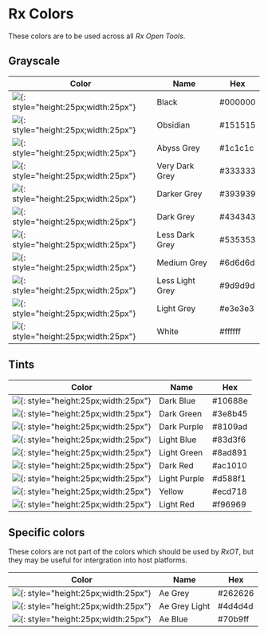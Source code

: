 # Rx Colors

These colors are to be used across all *Rx Open Tools*.

## Grayscale

| Color | Name | Hex |
| ---- | --------- | ------- |
| ![](colors/Grayscale/000000_black.svg){: style="height:25px;width:25px"} | Black | #000000 |
| ![](colors/Grayscale/151515_obsidian.svg){: style="height:25px;width:25px"} | Obsidian | #151515 |
| ![](colors/Grayscale/1c1c1c_abyss-grey.svg){: style="height:25px;width:25px"} | Abyss Grey | #1c1c1c |
| ![](colors/Grayscale/333333_very-dark-grey.svg){: style="height:25px;width:25px"} | Very Dark Grey | #333333 |
| ![](colors/Grayscale/393939_darker-grey.svg){: style="height:25px;width:25px"} | Darker Grey | #393939 |
| ![](colors/Grayscale/434343_dark-grey.svg){: style="height:25px;width:25px"} | Dark Grey | #434343 |
| ![](colors/Grayscale/535353_less-dark-grey.svg){: style="height:25px;width:25px"} | Less Dark Grey | #535353 |
| ![](colors/Grayscale/6d6d6d_medium-grey.svg){: style="height:25px;width:25px"} | Medium Grey | #6d6d6d |
| ![](colors/Grayscale/9d9d9d_less-light-grey.svg){: style="height:25px;width:25px"} | Less Light Grey | #9d9d9d |
| ![](colors/Grayscale/e3e3e3_light-grey.svg){: style="height:25px;width:25px"} | Light Grey | #e3e3e3 |
| ![](colors/Grayscale/ffffff_white.svg){: style="height:25px;width:25px"} | White | #ffffff |

## Tints

| Color | Name | Hex |
| ---- | --------- | ------- |
| ![](colors/Tints/10688e_dark-blue.svg){: style="height:25px;width:25px"} | Dark Blue | #10688e |
| ![](colors/Tints/3e8b45_dark-green.svg){: style="height:25px;width:25px"} | Dark Green | #3e8b45 |
| ![](colors/Tints/8109ad_dark-purple.svg){: style="height:25px;width:25px"} | Dark Purple | #8109ad |
| ![](colors/Tints/83d3f6_light-blue.svg){: style="height:25px;width:25px"} | Light Blue | #83d3f6 |
| ![](colors/Tints/8ad891_light-green.svg){: style="height:25px;width:25px"} | Light Green | #8ad891 |
| ![](colors/Tints/ac1010_dark-red.svg){: style="height:25px;width:25px"} | Dark Red | #ac1010 |
| ![](colors/Tints/d588f1_light-purple.svg){: style="height:25px;width:25px"} | Light Purple | #d588f1 |
| ![](colors/Tints/ecd718_yellow.svg){: style="height:25px;width:25px"} | Yellow | #ecd718 |
| ![](colors/Tints/f96969_light-red.svg){: style="height:25px;width:25px"} | Light Red | #f96969 |

## Specific colors

These colors are not part of the colors which should be used by *RxOT*, but they may be useful for intergration into host platforms.

| Color | Name | Hex |
| ---- | ------- | ----------- |
| ![](colors/Specific/262626_ae-grey.svg){: style="height:25px;width:25px"} | Ae Grey | #262626 |
| ![](colors/Specific/4d4d4d_ae-grey-light.svg){: style="height:25px;width:25px"} | Ae Grey Light | #4d4d4d |
| ![](colors/Specific/70b9ff_ae-blue.svg){: style="height:25px;width:25px"} | Ae Blue | #70b9ff |